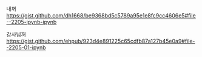 내꺼
https://gist.github.com/dh1668/be9368bd5c5789a95e1e8fc9cc4606e5#file--2205-ipynb-ipynb 


강사님꺼
https://gist.github.com/ehpub/923d4e891225c65cdfb87a127b45e0a9#file--2205-01-ipynb
